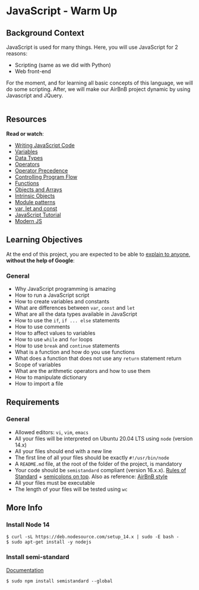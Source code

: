 # JavaScript - Warm Up
<div class="well clean" id="project-description">
  <h2>Background Context</h2>

<p>JavaScript is used for many things. Here, you will use JavaScript for 2 reasons:</p>

<ul>
<li>Scripting (same as we did with Python)</li>
<li>Web front-end</li>
</ul>

<p>For the moment, and for learning all basic concepts of this language, we will do some scripting.
After, we will make our AirBnB project dynamic by using Javascript and JQuery.</p>

<p><img src="https://s3.amazonaws.com/intranet-projects-files/holbertonschool-higher-level_programming+/303/Javascript-535.png.jpeg" alt="" style=""></p>

<h2>Resources</h2>

<p><strong>Read or watch</strong>:</p>

<ul>
<li><a href="https://developer.mozilla.org/en-US/docs/Learn/Getting_started_with_the_web/JavaScript_basics" title="Writing JavaScript Code" target="_blank">Writing JavaScript Code</a> </li>
<li><a href="https://developer.mozilla.org/en-US/docs/Learn/JavaScript/First_steps/Variables" title="Variables" target="_blank">Variables</a> </li>
<li><a href="https://developer.mozilla.org/en-US/docs/Web/JavaScript/Data_structures" title="Data Types" target="_blank">Data Types</a> </li>
<li><a href="https://developer.mozilla.org/en-US/docs/Learn/Getting_started_with_the_web/JavaScript_basics" title="Operators" target="_blank">Operators</a> </li>
<li><a href="https://developer.mozilla.org/en-US/docs/Web/JavaScript/Reference/Operators/Operator_Precedence" title="Operator Precedence" target="_blank">Operator Precedence</a> </li>
<li><a href="https://developer.mozilla.org/en-US/docs/Web/JavaScript/Guide/Control_flow_and_error_handling" title="Controlling Program Flow" target="_blank">Controlling Program Flow</a> </li>
<li><a href="https://developer.mozilla.org/en-US/docs/Learn/JavaScript/Building_blocks/Functions" title="Functions" target="_blank">Functions</a> </li>
<li><a href="https://developer.mozilla.org/en-US/docs/Learn/JavaScript/Objects" title="Objects and Arrays" target="_blank">Objects and Arrays</a> </li>
<li><a href="https://developer.mozilla.org/en-US/docs/Learn/JavaScript/Objects" title="Intrinsic Objects" target="_blank">Intrinsic Objects</a> </li>
<li><a href="http://darrenderidder.github.io/talks/ModulePatterns/#/" title="Module patterns" target="_blank">Module patterns</a> </li>
<li><a href="https://www.youtube.com/watch?v=sjyJBL5fkp8" title="var, let and const" target="_blank">var, let and const</a> </li>
<li><a href="https://www.youtube.com/watch?v=vZBCTc9zHtI" title="JavaScript Tutorial" target="_blank">JavaScript Tutorial</a> </li>
<li><a href="https://github.com/mbeaudru/modern-js-cheatsheet" title="Modern JS" target="_blank">Modern JS</a> </li>
</ul>

<h2>Learning Objectives</h2>

<p>At the end of this project, you are expected to be able to <a href="/rltoken/kr1GDINhryJdjBSzQxCv0w" title="explain to anyone" target="_blank">explain to anyone</a>, <strong>without the help of Google</strong>:</p>

<h3>General</h3>

<ul>
<li>Why JavaScript programming is amazing</li>
<li>How to run a JavaScript script</li>
<li>How to create variables and constants</li>
<li>What are differences between <code>var</code>, <code>const</code> and <code>let</code></li>
<li>What are all the data types available in JavaScript</li>
<li>How to use the <code>if</code>, <code>if ... else</code> statements</li>
<li>How to use comments</li>
<li>How to affect values to variables</li>
<li>How to use <code>while</code> and <code>for</code> loops</li>
<li>How to use <code>break</code> and <code>continue</code> statements</li>
<li>What is a function and how do you use functions</li>
<li>What does a function that does not use any <code>return</code> statement return</li>
<li>Scope of variables</li>
<li>What are the arithmetic operators and how to use them</li>
<li>How to manipulate dictionary</li>
<li>How to import a file</li>
</ul>

<h2>Requirements</h2>

<h3>General</h3>

<ul>
<li>Allowed editors: <code>vi</code>, <code>vim</code>, <code>emacs</code></li>
<li>All your files will be interpreted on Ubuntu 20.04 LTS using <code>node</code> (version 14.x)</li>
<li>All your files should end with a new line</li>
<li>The first line of all your files should be exactly <code>#!/usr/bin/node</code></li>
<li>A <code>README.md</code> file, at the root of the folder of the project, is mandatory</li>
<li>Your code should be <code>semistandard</code> compliant (version 16.x.x). <a href="/rltoken/EK3q1S4Ouo08kTMI42cSig" title="Rules of Standard" target="_blank">Rules of Standard</a> + <a href="/rltoken/FuXjfOYe18hUXCDoyMxBSg" title="semicolons on top" target="_blank">semicolons on top</a>. Also as reference: <a href="/rltoken/iIDdBVB4HNhPpb_5e5L-Qg" title="AirBnB style" target="_blank">AirBnB style</a></li>
<li>All your files must be executable</li>
<li>The length of your files will be tested using <code>wc</code></li>
</ul>

<h2>More Info</h2>

<h3>Install Node 14</h3>

<pre><code>$ curl -sL https://deb.nodesource.com/setup_14.x | sudo -E bash -
$ sudo apt-get install -y nodejs
</code></pre>

<h3>Install semi-standard</h3>

<p><a href="/rltoken/FuXjfOYe18hUXCDoyMxBSg" title="Documentation" target="_blank">Documentation</a></p>

<pre><code>$ sudo npm install semistandard --global
</code></pre>

</div>
